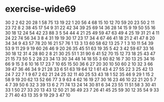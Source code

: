 # exercise-wide69
30
2
2
62
20
28
1
58
75
13
19
22
1
20
56
4
68
15
10
12
70
59
20
23
50
2
11
23
72
8
2
38
45
17
54
9
31
22
42
34
39
25
69
14
36
28
14
15
9
19
50
55
16
30
18
12
24
54
42
23
88
3
5
54
44
4
21
25
49
59
47
63
49
4
25
19
31
21
4
11
24
22
74
56
34
3
8
4
31
19
19
30
17
23
17
34
4
67
46
41
18
21
2
41
47
8
20
34
34
9
43
57
78
20
16
21
57
76
1
13
3
13
60
58
62
13
25
7
1
3
10
11
54
39
53
9
11
29
9
19
60
26
46
9
20
26
35
45
51
63
19
35
5
42
3
42
59
67
33
16
30
18
12
31
4
28
80
2
8
21
30
25
51
1
31
90
6
41
52
70
15
12
73
18
25
43
47
21
15
73
50
5
2
28
23
34
13
30
34
48
14
18
55
3
60
82
16
7
30
13
25
34
16
66
9
15
3
6
10
16
17
23
7
10
65
15
50
36
6
27
20
30
10
50
60
2
10
32
3
66
39
47
36
46
34
9
21
28
33
6
51
63
19
64
12
1
61
43
4
27
55
22
3
25
42
13
24
7
22
7
1
9
67
2
62
21
24
25
32
11
40
25
53
43
18
1
52
35
46
9
29
1
15
2
58
9
19
20
62
13
52
66
77
3
9
63
4
62
16
19
27
30
16
23
46
10
22
21
20
5
7
4
7
39
50
6
32
3
39
13
6
2
71
74
13
24
14
30
81
6
34
23
55
11
51
58
3
30
41
33
1
50
27
33
20
13
43
12
50
21
36
49
23
7
26
41
45
25
59
30
12
35
54
9
33
2
71
40
43
13
35
9
19
29
3
47
10
